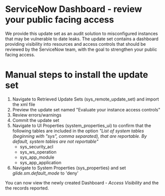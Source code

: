 # ServiceNow Dashboard - review your public facing access
We provide this update set as an audit solution to misconfigured instances that may be vulnerable to date leaks. The update set contains a dashboard providing visibility into resources and access controls that should be reviewed by the ServiceNow team, with the goal to strengthen your public facing access.

# Manual steps to install the update set 
1. Navigate to Retrieved Update Sets (sys_remote_update_set) and import the xml file
2. Preview the update set named "Evaluate your instance access controls"
3. Review errors/warnings
4. Commit the update set
5. Navigate to UI Properties (system_properties_ui) to confirm that the following tables are included in the option _"List of        system tables (beginning with "sys", comma separated), that are reportable. By default, system tables are not reportable"_
      - sys_security_acl
      - sys_ws_operation
      - sys_app_module
      - sys_app_application
6. Navigate to System Properties (sys_properties) and set _glide.sm.default_mode_ to 'deny'

You can now view the newly created Dashboard - _Access Visibility_ and the the records reported.
